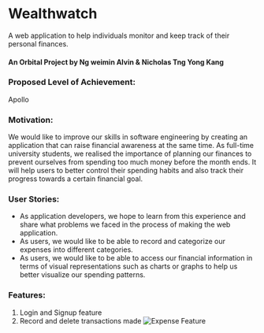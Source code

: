 # Wealthwatch
A web application to help individuals monitor and keep track of their personal finances.

#### An Orbital Project by Ng weimin Alvin & Nicholas Tng Yong Kang

### Proposed Level of Achievement:
Apollo

### Motivation:
We would like to improve our skills in software engineering by creating an application that can raise financial awareness at the same time. As full-time university students, we realised the importance of planning our finances to prevent ourselves from spending too much money before the month ends. It will help users to better control their spending habits and also track their progress towards a certain financial goal.

### User Stories:
* As application developers, we hope to learn from this experience and share what problems we faced in the process of making the web application.
* As users, we would like to be able to record and categorize our expenses into different categories.
* As users, we would like to be able to access our financial information in terms of visual representations such as charts or graphs to help us better visualize our spending patterns.

### Features:
1. Login and Signup feature
2. Record and delete transactions made
![Expense Feature](https://drive.google.com/drive/u/0/folders/1WAZy1uxdOkoKccAwogzTq-NDjbavM8BR)


